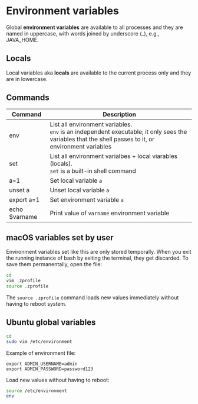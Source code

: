 # Environment variables

Global **environment variables** are available to all processes and they are named in uppercase, with words joined by underscore (_), e.g., JAVA_HOME.

## Locals

Local variables aka **locals** are available to the current process only and they are in lowercase.

## Commands

Command | Description
-|-
env | List all environment variables. <br>`env` is an independent executable; it only sees the variables that the shell passes to it, or environment variables
set | List all environment varialbes + local viarables (locals). <br>`set` is a built-in shell command
a=1 | Set local variable `a`
unset a | Unset local variable `a`
export a=1 | Set environment variable `a`
echo $varname | Print value of `varname` environment variable

## macOS variables set by user

Environment variables set like this are only stored temporally. When you exit the running instance of bash by exiting the terminal, they get discarded. To save them permanentally, open the file:

```bash
cd
vim .zprofile
source .zprofile
```

The `source .zprofile` command loads new values immediately without having to reboot system.

## Ubuntu global variables

```bash
cd
sudo vim /etc/environment
```

Example of environment file:

```text
export ADMIN_USERNAME=admin
export ADMIN_PASSWORD=password123
```

Load new values without having to reboot:

```bash
source /etc/environment
env
```
